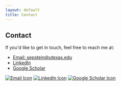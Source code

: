 ```yaml
---
layout: default
title: Contact
---
```


<section id="contact">
  <h2>Contact</h2>
  <p>If you'd like to get in touch, feel free to reach me at:</p>
  <ul>
    <li><a href="mailto:sepstein@utexas.edu">Email: sepstein@utexas.edu</a></li>
    <li><a href="https://www.linkedin.com/in/sophia-epstein-5a4085166" target="_blank">LinkedIn</a></li>
    <li><a href="https://scholar.google.com/citations?user=your-google-scholar-id" target="_blank">Google Scholar</a></li>
  </ul>

  <!-- Social Media Icons -->
  <div class="social-icons">
    <a href="mailto:sepstein@utexas.edu" target="_blank"><img src="https://cdn-icons-png.flaticon.com/512/732/732200.png" alt="Email Icon"></a>
    <a href="https://www.linkedin.com/in/sophia-epstein-5a4085166" target="_blank"><img src="https://cdn-icons-png.flaticon.com/512/145/145807.png" alt="LinkedIn Icon"></a>
    <a href="https://scholar.google.com/citations?user=your-google-scholar-id" target="_blank"><img src="https://cdn-icons-png.flaticon.com/512/300/300221.png" alt="Google Scholar Icon"></a>
  </div>
</section>
